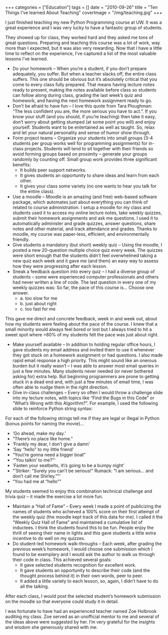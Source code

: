 +++
categories = ["Education"]
tags = []
date = "2010-09-26"
title = "Ten Things I've learned About Teaching"
coverImage = "/img/teaching.jpg"
+++

I just finished teaching my new Python Programming course at UW. It was a great experience and I was very lucky to have a fantastic group of students.
<!--more-->
They showed up for class, they worked hard and they asked me tons of great questions. Preparing and teaching this course was a lot of work, way more than I expected, but it was also very rewarding. Now that I have a little time to reflect on the experience, I’ve captured a list of the most valuable lessons I’ve learned.

* Do your homework – When you’re a student, if you don’t prepare adequately, you suffer. But when a teacher slacks off, the entire class suffers. This one should be obvious but it’s absolutely critical that you come to every class fully prepared. That means having lecture notes ready to present, making the notes available before class so students can follow along during class, grading the last week’s quiz and homework, and having the next homework assignment ready to go.
* Don’t be afraid to have fun – I love this quote from Tara Ploughman: “The less confident you are, the more serious you have to act.”. If you know your stuff (and you should, if you’re teaching) then take it easy, don’t worry about getting stumped (at some point you will) and enjoy yourself. Students want to be entertained as well as taught. So, relax and let your natural personality and sense of humor show through.
* Form project teams – Organize your students into small groups (3-4 students per group works well for programming assignments) for in-class projects. Students will tend to sit together with their friends so avoid forming groups based on proximity – generate your groups randomly by counting off. Small group work provides three significant benefits:
  * It builds peer support networks.
  * It gives students an opportunity to share ideas and learn from each other.
  * It gives your class some variety (no one wants to hear you talk for the entire class).
* Use a moodle – Moodle is an amazing (and free) web-based software package, which automates just about everything you can think of related to course administration. I setup a moodle for my class and students used it to access my online lecture notes, take weekly quizzes, submit their homework assignments and ask me questions. I used it to automatically administer and grade quizzes, answer questions, share notes and other material, and track attendance and grades. Thanks to moodle, my course was paper-less, efficient, and environmentally friendly.
* Give students a mandatory (but short) weekly quiz – Using the moodle, I posted a new 20-question multiple choice quiz every week. The quizzes were short enough that the students didn’t feel overwhelmed taking a new quiz each week and it gave me (and them) an easy way to assess how they were progressing after each lesson.
* Sneak a feedback question into every quiz – I had a diverse group of students – some were experienced computer professionals and others had never written a line of code. The last question in every one of my weekly quizzes was:
  So far, the pace of this course is…
  Choose one answer.
  * a. too slow for me
  * b. just about right
  * c. too fast for me

This gave me direct and concrete feedback, week in and week out, about how my students were feeling about the pace of the course. I knew that a small minority would always feel bored or lost but I always tried to hit a sweet spot where >80% of my students felt the pace was just about right.
* Make yourself available – In addition to holding regular office hours, I gave students my email address and invited them to use it whenever they got stuck on a homework assignment or had questions. I also made rapid email response a high priority. This might sound like an onerous burden but it really wasn’t – I was able to answer most email queries in just a few minutes. Many students never needed (or never bothered asking for) extra help. But beginning programmers are prone to getting stuck in a dead end and, with just a few minutes of email time, I was often able to nudge them in the right direction.
* Give in-class challenges – Every so often I would throw a challenge slide into my lecture notes, with topics like “Find the Bugs in this Code” or “What’s Wrong with this Algorithm?”. For example, I used the following slide to reinforce Python string syntax:

For each of the following strings tell me if they are legal or illegal in Python (bonus points for naming the movie)…

* ‘Go ahead, make my day.’
* “There’s no place like home.”
* ‘Frankly my dear, I don’t give a damn’
* ‘Say “hello” to my little friend’
* “You\’re gonna need a bigger boat”
* ‘”You talkin’ to me?”‘
* ‘Fasten your seatbelts, it\’s going to be a bumpy night’
* ”’Striker: “Surely you can’t be serious!” Rumack: “I am serious… and don’t call me Shirley.””’
* “You had me at “hello”"

My students seemed to enjoy this combination technical challenge and trivia quiz – it made the exercise a lot more fun.

* Maintain a “Hall of Fame” – Every week I made a point of publicizing the names of students who achieved a 100% score on their first attempt of the weekly quiz (the moodle kept track of this data for me). I called it the “Weekly Quiz Hall of Fame” and maintained a cumulative list of inductees. I think the students found this to be fun. People enjoy the thrill of seeing their name in lights and this gave students a little extra incentive to do well on my quizzes.
* Do student-led homework walk-throughs – Each week, after grading the previous week’s homework, I would choose one submission which I found to be exemplary and I would ask the author to walk us through their code in class. This achieved several goals:
  * It gave selected students recognition for excellent work.
  * It gave students an opportunity to describe their code (and the thought process behind it) in their own words, peer to peer.
  * It added a little variety to each lesson, so, again, I didn’t have to do all the talking.

After each class, I would post the selected student’s homework submission on the moodle so that everyone could study it in detail.

I was fortunate to have had an experienced teacher named Zoe Holbrook auditing my class. Zoe served as an unofficial mentor to me and several of the ideas above were suggested by her. I’m very grateful for the insights and wisdom she generously shared with me.
